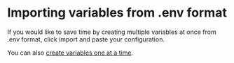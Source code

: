 # Importing variables from .env format

If you would like to save time by creating multiple variables at once from .env format, click import and paste your configuration.

You can also [create variables one at a time](https://github.com/envault/envault/blob/master/docs/usage/variables/create.md).
